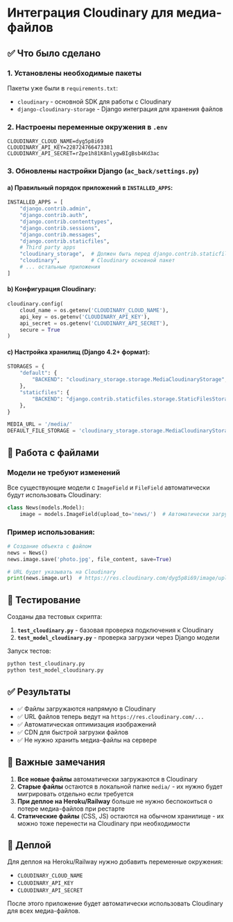 # Интеграция Cloudinary для медиа-файлов

## ✅ Что было сделано

### 1. Установлены необходимые пакеты
Пакеты уже были в `requirements.txt`:
- `cloudinary` - основной SDK для работы с Cloudinary
- `django-cloudinary-storage` - Django интеграция для хранения файлов

### 2. Настроены переменные окружения в `.env`
```env
CLOUDINARY_CLOUD_NAME=dyg5p8i69
CLOUDINARY_API_KEY=228724766473381
CLOUDINARY_API_SECRET=rZpe1h81K8nlygwBIgBsb4Kd3ac
```

### 3. Обновлены настройки Django (`ac_back/settings.py`)

#### a) Правильный порядок приложений в `INSTALLED_APPS`:
```python
INSTALLED_APPS = [
    "django.contrib.admin",
    "django.contrib.auth",
    "django.contrib.contenttypes",
    "django.contrib.sessions",
    "django.contrib.messages",
    "django.contrib.staticfiles",
    # Third party apps
    "cloudinary_storage",  # Должен быть перед django.contrib.staticfiles
    "cloudinary",          # Cloudinary основной пакет
    # ... остальные приложения
]
```

#### b) Конфигурация Cloudinary:
```python
cloudinary.config( 
    cloud_name = os.getenv('CLOUDINARY_CLOUD_NAME'),
    api_key = os.getenv('CLOUDINARY_API_KEY'),
    api_secret = os.getenv('CLOUDINARY_API_SECRET'),
    secure = True
)
```

#### c) Настройка хранилищ (Django 4.2+ формат):
```python
STORAGES = {
    "default": {
        "BACKEND": "cloudinary_storage.storage.MediaCloudinaryStorage",
    },
    "staticfiles": {
        "BACKEND": "django.contrib.staticfiles.storage.StaticFilesStorage",
    },
}

MEDIA_URL = '/media/'
DEFAULT_FILE_STORAGE = 'cloudinary_storage.storage.MediaCloudinaryStorage'  # для обратной совместимости
```

## 📁 Работа с файлами

### Модели не требуют изменений
Все существующие модели с `ImageField` и `FileField` автоматически будут использовать Cloudinary:

```python
class News(models.Model):
    image = models.ImageField(upload_to='news/')  # Автоматически загружается в Cloudinary
```

### Пример использования:
```python
# Создание объекта с файлом
news = News()
news.image.save('photo.jpg', file_content, save=True)

# URL будет указывать на Cloudinary
print(news.image.url)  # https://res.cloudinary.com/dyg5p8i69/image/upload/v1/media/news/photo_xxxxx.jpg
```

## 🧪 Тестирование

Созданы два тестовых скрипта:

1. **`test_cloudinary.py`** - базовая проверка подключения к Cloudinary
2. **`test_model_cloudinary.py`** - проверка загрузки через Django модели

Запуск тестов:
```bash
python test_cloudinary.py
python test_model_cloudinary.py
```

## ✅ Результаты

- ✅ Файлы загружаются напрямую в Cloudinary
- ✅ URL файлов теперь ведут на `https://res.cloudinary.com/...`
- ✅ Автоматическая оптимизация изображений
- ✅ CDN для быстрой загрузки файлов
- ✅ Не нужно хранить медиа-файлы на сервере

## 📝 Важные замечания

1. **Все новые файлы** автоматически загружаются в Cloudinary
2. **Старые файлы** остаются в локальной папке `media/` - их нужно будет мигрировать отдельно если требуется
3. **При деплое на Heroku/Railway** больше не нужно беспокоиться о потере медиа-файлов при рестарте
4. **Статические файлы** (CSS, JS) остаются на обычном хранилище - их можно тоже перенести на Cloudinary при необходимости

## 🚀 Деплой

Для деплоя на Heroku/Railway нужно добавить переменные окружения:
- `CLOUDINARY_CLOUD_NAME`
- `CLOUDINARY_API_KEY`
- `CLOUDINARY_API_SECRET`

После этого приложение будет автоматически использовать Cloudinary для всех медиа-файлов.
